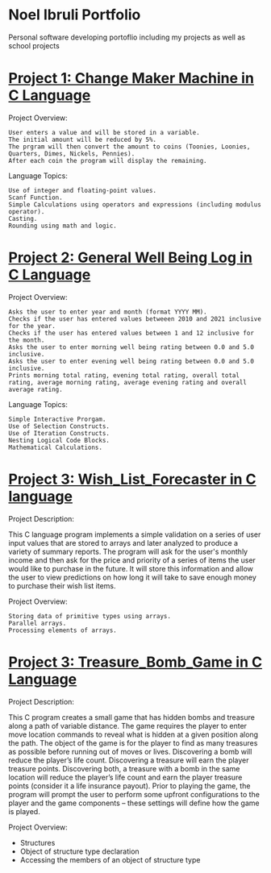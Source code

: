 # Noel Ibruli Portfolio
Personal software developing portoflio including my projects as well as school projects 



# [Project 1: Change Maker Machine in C Language](https://github.com/NoelIbruli/Change_Maker_Machine_Noel) 


Project Overview:

    User enters a value and will be stored in a variable.
    The initial amount will be reduced by 5%.
    The prgram will then convert the amount to coins (Toonies, Loonies, Quarters, Dimes, Nickels, Pennies).
    After each coin the program will display the remaining.

Language Topics:

    Use of integer and floating-point values.
    Scanf Function.
    Simple Calculations using operators and expressions (including modulus operator).
    Casting.
    Rounding using math and logic.


# [Project 2: General Well Being Log in C Language](https://github.com/NoelIbruli/Well_Being_Log_Noel)

Project Overview:

    Asks the user to enter year and month (format YYYY MM).
    Checks if the user has entered values betweeen 2010 and 2021 inclusive for the year.
    Checks if the user has entered values between 1 and 12 inclusive for the month.
    Asks the user to enter morning well being rating between 0.0 and 5.0 inclusive.
    Asks the user to enter evening well being rating between 0.0 and 5.0 inclusive.
    Prints morning total rating, evening total rating, overall total rating, average morning rating, average evening rating and overall average rating.

Language Topics:

    Simple Interactive Prorgam.
    Use of Selection Constructs.
    Use of Iteration Constructs.
    Nesting Logical Code Blocks.
    Mathematical Calculations.


# [Project 3: Wish_List_Forecaster in C language](https://github.com/NoelIbruli/Wish_List_Forecaster)

Project Description:

This C language program implements a simple validation on a series of user input values that are stored to arrays and later analyzed to produce a variety of summary reports. The program will ask for the user's monthly income and then ask for the price and priority of a series of items the user would like to purchase in the future. It will store this information and allow the user to view predictions on how long it will take to save enough money to purchase their wish list items.

Project Overview:

    Storing data of primitive types using arrays.
    Parallel arrays.
    Processing elements of arrays.


# [Project 3: Treasure_Bomb_Game in C Language](https://github.com/NoelIbruli/Treasure_Bomb_Game) 
Project Description:

This C program creates a small game that has hidden bombs and treasure along a path of variable distance. The game requires the player to enter move location commands to reveal what is hidden at a given position along the path. The object of the game is for the player to find as many treasures as possible before running out of moves or lives. Discovering a bomb will reduce the player’s life count. Discovering a treasure will earn the player treasure points. Discovering both, a treasure with a bomb in the same location will reduce the player’s life count and earn the player treasure points (consider it a life insurance payout). Prior to playing the game, the program will prompt the user to perform some upfront configurations to the player and the game components – these settings will define how the game is played.

Project Overview:

* Structures
* Object of structure type declaration
*  Accessing the members of an object of structure type
